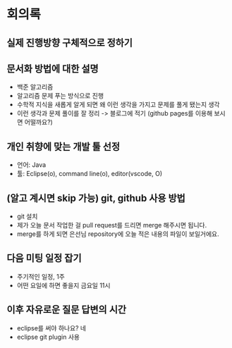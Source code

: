 # 회의록

## 실제 진행방향 구체적으로 정하기

## 문서화 방법에 대한 설명

- 백준 알고리즘
- 알고리즘 문제 푸는 방식으로 진행
- 수학적 지식을 새롭게 알게 되면 왜 이런 생각을 가지고 문제를 풀게 됐는지 생각
- 이런 생각과 문제 풀이를 잘 정리 -> 블로그에 적기 (github pages를 이용해 보시면 어떨까요?)

## 개인 취향에 맞는 개발 툴 선정

- 언어: Java
- 툴: Eclipse(o), command line(o), editor(vscode, O)

## (알고 계시면 skip 가능) git, github 사용 방법

- git 설치
- 제가 오늘 문서 작업한 걸 pull request를 드리면 merge 해주시면 됩니다.
- merge를 하게 되면 은선님 repository에 오늘 적은 내용의 파일이 보일거에요.

## 다음 미팅 일정 잡기

- 주기적인 일정, 1주
- 어떤 요일에 하면 좋을지 금요일 11시

## 이후 자유로운 질문 답변의 시간

- eclipse를 써야 하나요? 네
- eclipse git plugin 사용